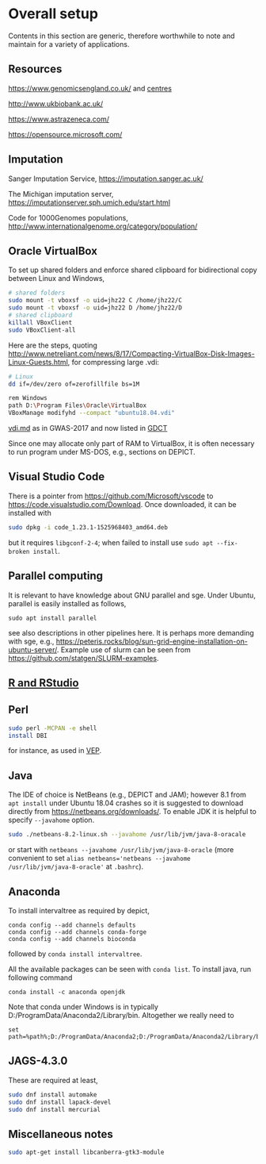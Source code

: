 # Overall setup

Contents in this section are generic, therefore worthwhile to note and maintain for a variety of applications.

## Resources

https://www.genomicsengland.co.uk/ and [centres](https://www.genomicsengland.co.uk/taking-part/genomic-medicine-centres/)

http://www.ukbiobank.ac.uk/

https://www.astrazeneca.com/

https://opensource.microsoft.com/

## Imputation

Sanger Imputation Service, https://imputation.sanger.ac.uk/

The Michigan imputation server, https://imputationserver.sph.umich.edu/start.html

Code for 1000Genomes populations, http://www.internationalgenome.org/category/population/

## Oracle VirtualBox

To set up shared folders and enforce shared clipboard for bidirectional copy between Linux and Windows,
```bash
# shared folders
sudo mount -t vboxsf -o uid=jhz22 C /home/jhz22/C
sudo mount -t vboxsf -o uid=jhz22 D /home/jhz22/D
# shared clipboard
killall VBoxClient
sudo VBoxClient-all
```
Here are the steps, quoting http://www.netreliant.com/news/8/17/Compacting-VirtualBox-Disk-Images-Linux-Guests.html, for compressing large .vdi:
```bash
# Linux
dd if=/dev/zero of=zerofillfile bs=1M

rem Windows
path D:\Program Files\Oracle\VirtualBox
VBoxManage modifyhd --compact "ubuntu18.04.vdi"
```

[vdi.md](https://github.com/jinghuazhao/GDCT/blob/master/vdi.md) as in GWAS-2017 and now listed in [GDCT](https://github.com/jinghuazhao/GDCT)

Since one may allocate only part of RAM to VirtualBox, it is often necessary to run program under MS-DOS, e.g., sections on DEPICT.

## Visual Studio Code

There is a pointer from https://github.com/Microsoft/vscode to https://code.visualstudio.com/Download. Once downloaded, it can be installed with
```bash
sudo dpkg -i code_1.23.1-1525968403_amd64.deb
```
but it requires `libgconf-2-4`; when failed to install use `sudo apt --fix-broken install`.

## Parallel computing

It is relevant to have knowledge about GNU parallel and sge. Under Ubuntu, parallel is easily installed as follows,
```{bash}
sudo apt install parallel
```
see also descriptions in other pipelines here. It is perhaps more demanding with sge, e.g., https://peteris.rocks/blog/sun-grid-engine-installation-on-ubuntu-server/.
Example use of slurm can be seen from https://github.com/statgen/SLURM-examples.

## [R and RStudio](../R)

## Perl
```bash
sudo perl -MCPAN -e shell
install DBI
```
for instance, as used in [VEP](../VEP).

## Java

The IDE of choice is NetBeans (e.g., DEPICT and JAM); however 8.1 from `apt install` under Ubuntu 18.04 crashes
so it is suggested to download directly from https://netbeans.org/downloads/. To enable JDK it is helpful to specify `--javahome` option.
```bash
sudo ./netbeans-8.2-linux.sh --javahome /usr/lib/jvm/java-8-oracale
```
or start with `netbeans --javahome /usr/lib/jvm/java-8-oracle` (more convenient to set `alias netbeans='netbeans --javahome /usr/lib/jvm/java-8-oracle'` at `.bashrc`).

## Anaconda

To install intervaltree as required by depict,
```
conda config --add channels defaults
conda config --add channels conda-forge
conda config --add channels bioconda
```
followed by `conda install intervaltree`.

All the available packages can be seen with `conda list`. To install java, run following command
```
conda install -c anaconda openjdk
```
Note that conda under Windows is in typically D:/ProgramData/Anaconda2/Library/bin. Altogether we really need to
```
set path=%path%;D:/ProgramData/Anaconda2;D:/ProgramData/Anaconda2/Library/bin
```

## JAGS-4.3.0

These are required at least,
```bash
sudo dnf install automake
sudo dnf install lapack-devel
sudo dnf install mercurial
```

## Miscellaneous notes
```bash
sudo apt-get install libcanberra-gtk3-module
```
